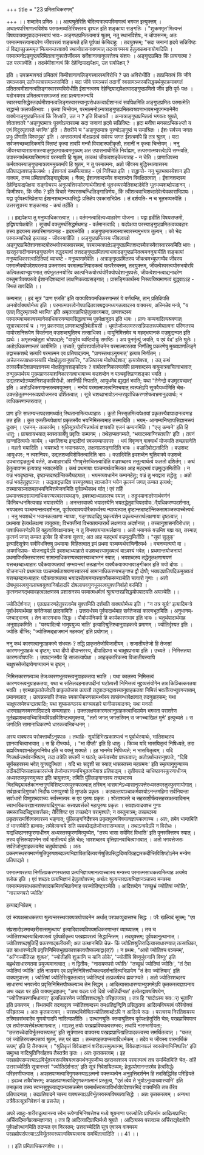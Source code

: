 +++
title = "23 प्रमिताधिकरणम्"

+++
।। शब्दादेव प्रमितः ।। अल्पश्रुतेरिति चेदित्यत्राल्पपरिमाणत्वं भगवत इत्युक्त्तम् । अथाल्पपरिमाणत्वविशेषः परमात्मव्यतिरिक्त्तस्य दृश्यत इति शङ्काया सङ्गतिः । "शुक्रममृत'मित्यन्तं विषयवाक्यमुपाददानस्यायं भावः- अङ्गष्ठप्रमितत्वमात्रं श्रुतम्, नतु स्थानविशेषः, न चोपासनम्; अतः परमात्मपरत्वानादरेण जीवपरत्वं शङ्कयते इति पूर्वपक्षं केचिदाहुः । तदयुक्त्तम्; "सदा जनानां हृदये सन्निविष्टः तं विद्याच्छुक्रममृत'मित्यनन्तरवाक्ये स्थानोपासनावगमात् तदनवगमस्य हेतुत्वकथनायोगादिति । परमात्मनोऽङ्गुष्ठपरिमितत्वानुपपत्तेर्जीवस्य सर्वेशानत्वानुपपत्तेश्च संशयः । अङ्गुष्ठप्रमितः किं प्रत्यगात्मा ? उत परमात्मेति । तदर्थमीशानत्वं किं देहेन्द्रियाद्यपेक्षम्, उत सर्वापेक्षम् ?

इति । उपक्रमावगतं प्रमितत्वं किमीशानत्वलिङ्गस्वारस्यविरोधि ? उत अविरोधीति । तत्प्रमितत्वं किं जीवे समञ्जसम् उतोभयत्रासमञ्जसमिति । यदा जीवे समञ्चसं तदानीं स्वसामञ्जस्यसिद्धयर्थमुपक्रमावगतं प्रतितत्वमीशानत्वलिङ्गस्वारस्यविरोधीति ईशानत्वस्य देहेन्द्रियाद्यपेक्षत्वादङ्गुष्ठप्रमितो जीव इति पूर्वः पक्षः । यदोभयमत्र प्रमितत्वमसमञ्जसं तदा प्रत्यगात्मन्यपि स्वारस्यासिद्धेस्तदर्थमीशानत्वलिङ्गस्वारस्यानुपरोधकत्वादीशानत्वं सर्वापेक्षमिति अङ्गुष्ठप्रमितः परमात्मेति राद्धान्ते फलफलिभावः । कृत्वा चिन्तेयम्, परमात्मनोऽन्यत्राङ्गुष्ठप्रमितत्वश्रवणाभावमभ्युपगम्यानेनैव वाक्येनाङ्गुष्ठप्रमितत्वं किं सिध्यति, उत न ? इति विचायर्ते । अन्यत्राङ्गुष्ठप्रमितत्वं भगवतः श्रूयते, श्वेताश्वतरे "अङ्गुष्ठमात्रः पुरुषोऽन्तरात्मा सदा जनानां हृदये सन्निविष्टः । हृदा मनीषा मनसाऽभिक२प्तो य एनं विदुरमृतास्ते भवन्ति' इति । तैत्तरीये च "अङ्गुष्ठमात्रः पुरुषोऽङ्गुष्ठं च समाश्रितः । ईशः सर्वस्य जगतः प्रभुः प्रीणाति विश्वभुक्' इति । अन्तरात्मत्वं मोक्षप्रदत्वं सर्वस्य जगत ईशत्वमपि हि तत्र श्रुतम् । यदा सर्वजगच्छब्दादिकमपि क्लिष्टं कृत्वा तावपि मन्त्रौ विवादास्पदीकृतौ, तदानीं न कृत्वा चिन्तेयम् । ननु जीवस्याप्याराग्रमात्रस्याङ्गुष्ठमात्रत्वममुख्यम् अत उपासनार्थमिति निर्वाह्यम्, तत्परमात्मपरत्वेऽपि सम्भवति, उपासनार्थमल्पपरिमाणत्वं परस्यापि हि श्रुतम्, तत्कथं जीवत्वशङ्केत्यत्राह - न चेति । प्राणाधिपस्य कर्मवश्यस्याङ्गुष्ठमात्रत्वममुख्यमपि हि श्रुतम्, न तु परमात्मनः, अतो जीवस्य बुद्धिस्थत्वात्तस्य प्रतिपाद्यत्वशङ्केत्यर्थः । ईशानत्वं कथमित्यत्राह - एवं निश्चित इति । राद्धान्ते- ननु भूतभव्यस्येशान इति वाक्यम्, तच्च प्रमितत्वलिङ्गाद्दुर्बलम् । नैवम्; ईशानशब्दस्यैव शब्दशब्देन विवक्षितत्वात् । ईशानशब्दस्य देहेन्द्रियाद्यपेक्षया सङ्गोचस्य अनुपपत्तिस्फोरणार्थमीशानो भूतभव्यस्येतिशब्दादेवेति भूतभव्यशब्दोपादानम् । किमीश्वरः, किं जीवः ? इति विचारे नेश्वरसम्बन्धिलिङ्गान्निर्णयः, किं त्वीशत्ववाचिशब्दादेवेत्येवकाराभिप्रायः । यद्वा पूर्वपक्ष्यभिप्रेताया ईशानशब्दान्यथासिद्धेः प्रतिक्षेप एवकाराभिप्रेतः । तं दर्शयति- न च भूतभव्यस्येति । उत्तरसूत्रस्य शङ्कामाह - कथं तर्हीति ।

।। हृद्यपेक्षया तु मनुष्याधिकारत्वात् ।। वर्तमनत्वादित्यध्याहारेण योजना । यद्वा हृदीति विषयसप्तमी, हृद्विषयापेक्षयेति । सूत्रार्थं वक्त्तुमर्थसिद्धर्मथमाह - वर्तमानत्वादि । यदपेक्षया परस्याङ्गुष्ठप्रमितत्वव्यवहारः तस्य हृदयस्य तत्परिमाणत्वमाह - हृदयस्येति । अङ्गुष्ठमात्रत्वस्यास्वारस्यमुभयत्र तुल्यम् । को भेदः परमात्मपरिग्रहे इत्यत्राह - जीवस्यापीति । अङ्गुष्ठप्रमितस्य जीवत्वपक्षे अङ्गुष्ठप्रमितेशानशब्दयोरुभयोरप्यस्वारस्यम्, परमात्मत्वपक्षेऽङ्गुष्ठप्रमितशब्दस्यैकस्यैवास्वारस्यमिति भावः । खरतुरगादीनामनङ्गुष्ठत्वेन तद्धृदयानां तत्तदङ्गुष्ठप्रमितत्वाभावादङ्गुष्ठप्रमितत्वमननुयायीति शङ्कायां मनुष्याधिकारत्वादितिपदं व्याचष्टे - मनुष्याणामेवेति । अत्राङ्गुष्ठप्रमितस्य जीवत्वमभ्युपगम्यैव जीवस्य परमात्मैक्योपदेशपरतया प्रकरणस्य परमात्मप्रतिपादकत्वं यत्परैरुक्त्तम्, तदयुक्त्तम्, जीवत्वेश्वरत्वयोरुभयोरपि कल्पितत्वाभ्युपगमात् सर्पभूतलनयोरिव काल्पनिकयोरर्थयोरैक्योपदेशानुपपत्तेः, जीवत्वेशानत्वाद्यनादरेण वस्तुमात्रैक्यपरत्वे ईशानदिशब्दानां लाक्षणिकत्वप्रसङ्गात् । प्रासङ्गिकार्थस्य निरूपयिष्यमाणत्वं बुद्ध्वाऽऽह - स्थितं तावदिति ।।

कम्पनात् । इदं सूत्रं "प्राण एजति' इति वाक्यविषयमधिकरणान्तरं ये वर्णयन्ति, तान् प्रतिक्षिपति अनयोर्वाक्ययोर्मध्य इति । परमात्मपरत्वेनोपपादितवाक्यद्वयमध्यगतत्वादस्य वाक्यस्य, अस्मिन्नेव मन्त्रे, "य एतत् विदुरमृतास्ते भवन्ति' इति अमृतत्वप्राप्तिहेतुत्वावगमात्, प्राणशब्दस्य परमात्मवाचकत्वस्यानेकाधिकरणन्यायसिद्धत्वाच्च पूवर्पक्षानुदय इति भावः । प्राणः कम्पनादित्यश्रवणात् सूत्रास्वारस्यं च । ननु प्रकरणात् प्राणशब्दश्रुतिर्बलीयसी । धूमतेजोजलमरुत्सन्निपातरूपमेघात्मना परिणतस्य वायोरशनिरूपेण विवर्तनात् वज्रशब्दश्रुतिश्च तत्साधिका । वायुनिमित्तमेव च महद्भयानकं वज्रमुद्यन्यत इति ह्यर्थः । अमृतत्वहेतुता चोपपद्यते; "वायुरेव व्यष्टिर्वायुः समष्टिः । अप पुनर्मृत्युं जयति, य एवं वेद' इति श्रुतेः । अतोऽधिकरणान्तरं कार्यमिति । उच्यते; पूर्वापरपर्यालोचनेन परमात्मपरतया निर्णीतेषु प्रकरणेषु मुख्यप्राणलिङ्गे तद्वाचकशब्दे सत्यपि परमात्मन एव प्रतिपाद्यत्वम्, "प्राणस्तथाऽनुगमात्' इत्यत्र निर्णीतम् । अचेतनरूपप्रधानस्यापि मोक्षहेतुत्वानुपपत्तिः, "तन्निष्ठस्य मोक्षोपदेशात्' इत्यत्रोक्त्ता, । तत् कथं तत्कार्यैकदेशप्राणज्ञानस्य मोक्षहेतुत्वशङ्कोदयः ? वायोरशनिकारणत्वेपि प्राणशब्दस्य वायुमात्रवाचित्वाभावात् तन्मुख्यार्थस्य मुख्यप्राणस्याशनिकारणत्वाभावाच्च वज्रशब्देन न पञ्चवृत्तिप्राणशङ्का भवति । उद्यतशब्दोऽप्यशनिशङ्काविरोधी, अशनिर्हि निपतति, आयुधमेव ह्युद्यतं भवति; यथा "तेनेन्द्रो वज्रमुदयच्छत्' इति । अतोऽधिकरणान्तरत्वमयुक्त्तम् । नन्वेवं परमात्मपरत्वनिश्चयात् त्वत्पक्षेऽपि सूत्रवैयर्थ्यमिति चेन्न- उक्त्तहेतूतम्भनरूपप्रयोजनस्य दर्शितत्वात् । सूत्रे चशब्दाभावोऽनन्तरपूर्वाधिकरणशेषत्वभ्रमानुदयार्थः; न त्वधिकरणान्तरत्वात् ।

प्राण इति सप्तम्यन्तपदसामर्थ्यात् स्थितानामित्यध्याहारः । कुतो निस्सृतमित्यपेक्षायां प्रकृतस्यैवापादानत्वमाह तत इति । कुत एजतीत्यपेक्षायां प्रकृतस्यैव भयनिमित्तत्वमाह तस्मादिति । भयम्- आगाम्यनिष्टापत्तिज्ञानरूपं दुःखम् । एजनम्- तत्कार्यम् । श्रुतिसूत्रयोरभिन्नार्थत्वं ज्ञापयति एजनं कम्पनमिति । "एजृ कम्पने' इति हि धातुः । प्रत्यवायभयात् स्वस्वकार्येषु प्रवृत्तिः कम्पनम् । तथेहाप्यवगम्यते, "भयादस्याग्निस्तपति' इति । तपनं ह्यग्नादित्ययोः कार्यम् । धावतिशब्द इन्द्रादीनां स्वस्वव्यापारपरः । भयं विवृण्वन् वाक्यार्थं योजयति तच्छासनेति । महतो भयादिति । भयशब्दो न भयानकपरः, लक्षणाप्रसङ्गादिति भावः । वज्रादिवोद्यतादिति । वज्रशब्द आयुधपरः; न त्वशनिपरः, उद्यतशब्दविशेषितत्वादिति भावः । वज्रादिवेति इवशब्देन श्रुतिवाक्ये वज्रशब्दे उपचाराद्वज्रतुल्ये वर्तते, अध्याहारादपि गौणवृत्तेरुचितत्वादिति वज्रशब्दस्य तत्तुल्यार्थत्वं फलतो दशिर्तम् । कथं हेतुत्वावगम इत्यत्राह भयादस्येति । कथं प्रथमायाः पञ्चम्यर्थत्वमित्यत आह महद्भयं वज्रमुद्यतमितीति । न वज्रं भयदृष्टान्तः, दृष्टान्तदार्ष्टान्तिकवैघट्यात् । भयमव्यवधानेन कम्पनहेतुः; वज्रं तु भयद्वारा तद्धेतुः । अतो वज्रं भयहेतुदृष्टान्तः । उद्यताद्वज्रादिव परमपुरुषात् सञ्जातेन भयेन कृत्स्नं जगत् कम्पत इत्यर्थः; तस्मात्सञ्जातमहाभयनिमित्तमेजनमिति पूर्वग्रन्थैकाथ र्यात् ! एवं तर्हि प्रथमान्तपदसामानाधिकरण्यस्वारस्यभङ्गः, इवशब्दाध्याहारश्च स्यात् । तदुभयानादरेणार्थवर्णनं किंनिबन्धनमित्यत्राह भयादस्येति । अनन्तरवाक्ये भयादस्येनि भयतद्धेतुवाचिपदयोवर्ैयधिकरण्यदर्शनात्, भयपदस्य पञ्चम्यन्तत्वदर्शनात्, पूर्वापरवाक्ययोरैकार्थ्यस्य न्याय्यत्वात् दृष्टान्तदार्ष्टान्तिकसामञ्जस्याच्चेत्यर्थः । ननु भयशब्देन भयानकलक्षणा न्याय्या, गङ्गापदादिषु प्रकृत्यंशेन प्रकृत्यन्तरार्थलक्षणाया दृष्टत्वात् । प्रथमाया हेत्वर्थलक्षणा त्वयुक्त्ता; विभक्त्तीनां विभक्तयन्तरार्थे लक्षणाया अदर्शनात् । तच्चानुशासनविरोधात् । पाशाधिकरणेऽपि हि वहुत्वाविवक्षामात्रम्; न तु विभक्तयन्ताथर्लक्षणा । अतो भयानकं वज्रमिव बह्म यत्, तस्मात् कृत्स्नं जगत् कम्पत इत्येव हि योजना युक्त्ता; अत आह महद्भयं वज्रमुद्यमितीति । "सुपां सुलुक्' इत्यादिसूत्रेण सर्वविभक्त्तिषु प्रथमायाः विहितत्वात् इयं प्रथमा पञ्चम्यर्थवाचिनीत्यर्थः । वचनव्यत्ययो वा । अयमभिप्रायः- योजनाद्वयेऽपि इवशब्दाध्याहारो वज्रशब्दस्यामुख्यत्वं वाऽवश्यं भवेत् । प्रथमान्तयोजनायां प्रथमाविभक्त्तिस्वारस्यं सामानाधिकरण्यस्वारस्यञ्चाभग्नं स्यात् । भयशब्दस्य तद्धेतुलक्षणाश्रयणं यत्तच्छब्दाध्याहारः पदैकवाक्यतायां सम्भवन्त्यां तत्प्रहाणेन वाक्यैकवाक्यभावाङ्गीकार इति त्रयो दोषाः । योजनान्तरे प्रथमायाः पञ्चम्यर्थताश्रयणास्वारस्यं सामानाधिकरण्यभङ्गश्च द्वौ दोषौ; भयपदप्रातिपदिकमुख्यत्वं यत्तच्छब्दानध्याहारः पदैकवाक्यतया भयादस्तेत्यनन्तरवाक्यैकरूप्यञ्चेति चत्वारो गुणाः । अतो दोषभूयस्त्वगुणलाघवयुक्त्तनिर्वाहादपि दोषलाघवगुणभूयस्त्वयुक्त्तनिर्वाहो वरमिति । कृत्स्नजगद्भयावहत्वलक्षणस्य प्रशासनस्य परमात्मधर्मत्वं श्रुत्यन्तरप्रसिद्धयोपपादयति अयञ्चेति ।।

ज्योतिर्दर्शनात् । एतत्प्रकरणहेतुपरत्वमेव युक्त्तमिति दर्शयति वाक्ययोर्मध्य इति । "न तत्र सूर्यः' इत्यादिमन्त्रे पूर्वार्धस्यार्थमाह सर्वतेजसां छादकमिति । उत्तरार्धस्य पूर्वपादार्थमाह सर्वतेजसां कारणभूतमिति । अनुभानम्- पश्चाद्भानम् । तेन कारणभावः सिद्धः । पौर्वापर्यनियमो हि कार्यकारणभाव इति भावः । चतुर्थपादार्थमाह अनुग्राहकमिति । "यस्यादित्यो भामुपयुज्य भाति' इत्यादिश्रुतिश्चानुग्राहकत्वे प्रमाणम् । ज्योतिर्दृश्यत इति । ज्योतिः दीप्तिः; "ज्योतिष्मद्भ्राजमानं महस्वत्' इति प्रयोगात् ।

ननु कथं कारणत्वानुग्राहकत्वे संभवतः ? तद्धि प्राकृततेजोविजादीयम् । सजातीयतेजो हि तेजसां कारणमनुग्राहकं च दृष्टम्; यथा दीपो दीपान्तरस्य, दीपादिप्रभा च चाक्षुषप्रभाया इति । उच्यते । निमित्ततया कारणत्वोपपत्तिः । उपादानस्यैव हि साजात्यापेक्षा । आहङ्कारिकस्य विजातीयस्यापि चक्षुषस्तेजोद्रव्येणाप्यायनं च दृष्टम् ।

निमित्तकारणत्वञ्च तेजःकारणभूतवस्त्वनुग्राहकतया भवति । यथा कालस्य निमित्तत्वं कारणवस्त्वनुग्राहकतया, यथा च सलिलदहनातपादीनां घटोत्पत्तौ निमित्तत्वं मृद्द्रव्यसंयोगेन तत्र किञ्चित्करतया भवति । एवमप्राकृततेजोऽपि प्राकृततेजस उत्पत्तौ तदुपादानद्रव्यस्यानुग्राहकतया निमित्तं भवतीत्यभ्युपगन्तव्यम्, प्रमाणबलात् । उत्पन्नस्यापि तेजसः स्वकार्यकरणसामर्थ्यस्य तत्संबन्धापेक्षत्वात् तदनुग्राहकम्; यथा चाक्षुषरश्मेश्चन्द्रातपादिः; यथा शुष्ककण्ठस्य वाग्व्यवहारे पानीयास्वादनम्; यथा मनसो धारणग्रहणस्मरणादिपाटवे सम्यगाहारः । उक्त्तलक्षणकारणत्वानुग्राहकत्वाभिप्रायेण भगवता पराशरेण मूर्तब्रह्मशब्दवाच्यिादिव्यविग्रहविशिष्टत्वमुक्तवा, "ततो जगत् जगत्तस्मिन् स जगच्चाखिलं मुने' इत्युच्यते । स जगदिति सामानाधिकरण्ये धारकत्वनिबन्धनम् ।

अस्य वाक्यस्य परोक्त्तार्थोऽनुपपन्नः । तथाहि- सूर्यादिभिरप्रकाश्यत्वं न पूर्वार्धस्यार्थः, भातिशब्दस्य ज्ञानवाचित्वाभावात् । स हि दीप्त्यर्थः, । "भा दीप्तौ' इति हि धातुः । किञ्च यदि भासयितृत्वं निषिध्यते, तदा ब्रह्मविषयज्ञानहेतुत्वनिषेध इति च वक्त्तुं शक्यते । इह भानमेव निषिध्यते; न भासयितृत्वम् । यदि णिजर्थान्तर्भावनभिष्टम्, तदा तत्रेति सप्तमी न घटते; कर्मत्वस्यैव प्राप्तत्वात्; अतोऽर्थान्तरानुपपत्तेः, "दिवि सूर्यसहस्रस्य भवेत् युगपदुत्थिता । यदि भाः सदृशी सा स्यात् भासस्तस्य महात्मनः' इति स्मृत्यानुगुण्याच्च तदीयदीप्तिसाक्षात्कारसंभवे तेजोन्तराणामभिभूतत्वमेवात्र प्रतिपाद्यम् । तृतीयपादे चाधिष्ठानस्फुरणाधीनम् अध्यस्तस्फुरणमुच्यत इति चायुक्त्तम्; तमिति पुंल्लिङ्गान्तस्य तच्छब्दस्य चिदचिद्व्यावर्तकानन्तगुणविशिष्टपरमपुरुषपरत्वात् तस्मिन् भासमानेऽध्यासानुपपत्तेरध्यस्तवस्तुस्फुरणायोगात् । सर्वज्ञत्वादिगुणको निर्दोषः परमपुरुषो हि मुण्डके प्रकृतः । कठवल्लयाञ्चाकर्मवश्योऽनन्तमहिमा सर्वनियन्ता सर्वाधारो विष्णुशब्दवाच्यः सर्वस्मात्परः स एव पुरुषः प्रकृतः । श्वेताश्वतरे च सहस्रशीर्षत्वसहस्राक्षत्वादिमान् स्वाभाविकपरज्ञानशक्तयादिगुणकः सत्त्वप्रवर्त्तको महापुरुषः प्रकृतः । सवज्ञत्वादयश्च गुणाः समस्तचिदचिद्व्यावर्त्तकाः; तैर्विशिष्ट एव तच्छब्देन परामृश्यते; न वस्तुमात्रम्; तच्छब्दस्य प्रकृतपरामर्शित्वस्वारस्य भङ्गात्; पुंल्लिङ्गनिर्देशस्य प्रकृतपुरुषविषयत्वज्ञापकत्वाच्च । अतः, तमेव भान्तमिति तं भान्तमेवेति ह्यन्वयः; तमेवेत्यन्वये सति व्यवच्छेद्यतेजोन्तरासम्भवात् । तथाऽन्वयेऽपि न विरोधः । यद्यधिष्ठानस्फुरणाधीनम् अध्यस्तस्फुरणमित्युच्येत, "तस्य भासा सर्वमिदं विभाति' इति पुनरुक्त्तिश्च स्यात् । तस्य वृत्तिरूपज्ञानेन सर्वं भातीत्यर्थ इति चेन्न; भाश्शब्दस्य वृत्तिज्ञानवाचित्वाभावात् । अतो भगवत्तेजसः सर्वतेजोनुग्राहकत्वमेव चतुर्थपादार्थः । अतः प्रकरणस्थरुक्मवर्णश्रुतिपुरुषशब्दप्रत्यभिज्ञापितादित्यवर्णश्रुतिप्रसिद्धदिव्यविग्रहद्वारकदीप्तिविशिष्टोऽनेन मन्त्रेण प्रतिपाद्यते ।

परमात्मपरतया निर्णीतप्रकरणस्थतया प्रत्यभिज्ञायमानत्वाच्चास्य मन्त्रस्य परमात्मसाधकत्वमित्याह अयमेव श्लोक इति । एवं शब्दतः प्रत्यभिज्ञानं हेतुतयोक्त्तम्; अर्थतः श्रुत्यन्तरप्रत्यभिज्ञानञ्चास्य मन्त्रस्य परमात्मत्वसाधकत्वोपपादकमित्यभिप्रायेणाह परज्योतिष्ट्वञ्चेति । आदिशब्देन "तच्छुभ्रं ज्योतिषां ज्योतिः', "नारायणपरो ज्योतिः'

इत्याद्यभिप्रेतम् ।

एवं स्वपक्षसाधकतया श्रुत्यन्तरस्थवाक्यत्रयोपादनेन अर्थात् परपक्षव्युदासश्च सिद्धः । परैः खल्विदं सूत्रम्; "एष

संप्रसादोऽस्माच्छरीरात्समुत्थाय' इत्यादिवाक्यविषयमधिकरणान्तरं व्याख्यातम् । तत्र च ज्योतिश्शब्दस्यादित्यपरत्वं पूर्वपक्षीकृत्य परब्रह्मपरत्वं सिद्धान्तितम् । तदयुक्त्तम्; पूर्वपक्षानुत्थानात् । ज्योतिश्शब्दश्रुतिर्हि प्रकरणाद्बलीयसी; अत उत्थानमिति चेन्न- किं ज्योतिश्श्रुतिरादित्यासाधारण्यात् तत्साधिका, उत साधारण्येऽपि प्रवृत्तिनिमित्तभूतप्रकाशकत्वपौष्कल्याद्वा(त्?) । न प्रथमः, "आपो ज्योतिश्च पञ्चमम्', "अग्निर्ज्योतिरहः शुक्लः', "ज्योतीहषि शुक्राणि च यानि लोके', 'ज्योतींषि विष्णुर्भुवनानि विष्णुः' इति बह्वर्थसाधारणतया प्रयुज्यमानत्वात् । न द्वितीयः; "नारायणपरो ज्योतिः' "तच्छुभ्रं ज्योतिषां ज्योतिः', "तं देवा ज्योतिषां ज्योतिः' इति नारायण एव प्रवृत्तिनिमित्तपौष्कल्यदर्शनादित्यभिप्रायेण "तं देवा ज्योतिषाम्' इति वाक्यमुपात्तम् । ज्योतिषां ज्योतिरित्युक्त्तत्वात् ज्योतिष्ट्वं तत्प्रकर्षश्च ह्यवगम्यते । अतो ज्योतिश्शब्दस्य साधारण्यं भगवत्येव प्रवृत्तिनिमित्तपौष्कल्यञ्च तेन सिद्धम् । आदित्यासाधारण्याभ्युपगमेऽपि कृतकरत्वज्ञापनाय अथ यदतः पर इति वाक्यमुदाहृतम्; "अथ यदतः परो दिवो ज्योतिर्दीप्यत' इत्येतद्वाक्यविषयेण, "ज्योतिश्चरणाभिधानात्' इत्यधिकरणेन ज्योतिश्शब्दश्रुतेः परिहृतत्वात् । तत्र हि "पादोऽस्य सवर्ा भूतानि' इति प्रकरणम् । स्थितमपि तदनादृत्य ज्योतिश्शब्दस्य तमःप्रतिद्वन्द्विनि प्रसिद्धतया आदित्यविषयत्वं परैरेवोक्त्तं परिहृतञ्च । अतः कृतकरत्वम् । परशब्दविशेषितज्योतिश्शब्दोऽपि न आदित्ये रूढः । परत्वस्य निरतिशयस्य तस्मिन्नसंभवादेव गुणयोगादपि नादित्यप्रतीतिः । उत्थानश्रुतिः क्तवाश्रुतिश्च पूर्वपक्षहेतुरिति चेन्न; परब्रह्मविषयत्व एव तयोरुपपत्तेर्वक्ष्यमाणत्वात् । माऽस्तु तयोः परब्रह्मविषयत्वसम्भवः; तथापि नारम्भणीयता; "उत्तराच्चेदाविर्भूतस्वरूपस्तु' इति सूत्रेणास्य वाक्यस्य परब्रह्मप्राप्तिप्रतिपादकत्वस्य समर्थितत्वात् । "यत्तत् परं ज्योतिरुपसम्पत्तव्यं श्रुतम्, तत् परं ब्रह्म । तच्चापहतपाप्मत्वादिधर्मकम् । तदेव च जीवस्य पारमार्थिकं रूपम्' इति हि तैरुक्त्तम् । "श्रुतिकृतं विवेकज्ञानं शरीरात्समुत्थानम्, विवेकज्ञानफलं स्वरूपेणाभिनिष्पत्तिः' इति समुत्था नादिश्रुतिनिर्वाहश्च तैस्तत्रैव कृतः । अतः कृतकरत्वम् । इह परब्रह्मोपसम्पत्त्याऽऽविर्भूतस्वरूपविषयत्वसमर्थनमुपजीव्य दहराकाशस्य परमात्मत्वं तत्र समर्थितमिति चेत्- तर्हि उत्तराच्चेदिति सूत्रानन्तरं "ज्योतिर्दर्शनात्' इति सूत्रं निवेशयितव्यम्; हेतुप्रयोगानन्तरमेव हेत्वसिद्धेः परिहरणीयत्वात् । अपहतपाप्मत्वादिगुणकस्याऽऽत्मनो वक्त्तव्यत्वेन अनुवृत्तिदर्शनेन हि तदसिद्धिरिह परिहिृयते । इदञ्च तत्रैवोक्त्तम्; अपहतपाप्मत्वादिगुणकमात्मानं प्रस्तुत्य, "एतं त्वेव ते भूयोऽनुव्याख्यास्यामि' इति तमाकृत्य तस्य स्वप्नसुषुप्त्याद्यपन्यासक्रमेण परमार्थस्वरूपाविर्भावोपदेशपरमिदं वाक्यमिति तत्र तैरेव प्रतिपादनात् । तदप्रतिपादने चास्य वाक्यस्याऽऽविर्भूतस्वरूपविषयत्वासिद्धेः । अतः कृतकरत्वम् । अन्यथा तत्रैवैतत्सूत्रनिवेशनं वा प्रसजेत् ।

अपरे त्वाहुः-शरीरादुत्थानस्य स्वेन रूपेणाभिनिष्पत्तेश्च मध्ये श्रूयमाणा परज्योतिः प्राप्तिर्नाम आदित्यप्राप्तिः; अर्चिरादिमार्गप्रत्यामज्ञानात् । तत्र हि आदित्यादिप्राप्तिर्मध्ये श्रूयते । आदित्यस्य परत्वञ्च अर्चिराद्यपेक्षयेति पूर्वपक्षोत्थानमिति तदप्यत एव निरस्तम्; उत्तराच्चेदिति सूत्र एवास्य वाक्यस्य परब्रह्मोपसंपत्त्याऽऽविर्भूतस्वरूपात्मविषयत्वस्य समर्थितत्वादिति ।। 41 ।।

।। इति प्रमिताधिकरणशेषः ।।

